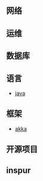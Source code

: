 ## 网络
<!-- - [虚拟网络](work/note/net/README.md)
    - [vlan](work/note/net/vlan.md)
    - [vxlan](work/note/net/vxlan.md)

- [传统网络](README.md)
    - [名词解释](README.md) -->

## 运维
  <!-- - [git-tips](git-tips/README.md) -->

## 数据库
  <!-- - [Introduction](README.md) -->

## 语言
- [java](语言/java/README.md)

## 框架 
- [akka](框架/akka/README.md)

## 开源项目
  <!-- - [gitbook](work/note/openCode/README.md)
    - [安装使用](work/note/openCode/gitbook.md)
    - [插件](work/note/openCode/gitbook2.md)

  - [odl](work/note/odl/README.md)
    - [netvirt](work/note/odl/netvirt/README.md)
      - [neutronvpn](work/note/odl/netvirt/neutronvpn.md)

  - [openstack](work/note/openstack/README.md)
    - [错误集锦](work/note/openstack/error.md) -->


## inspur
  <!-- - [overlay](README.md)
    - [架构](work/note/inspur/overlay/framework.md)
    - [分析](work/note/inspur/overlay/analysis.md) -->


